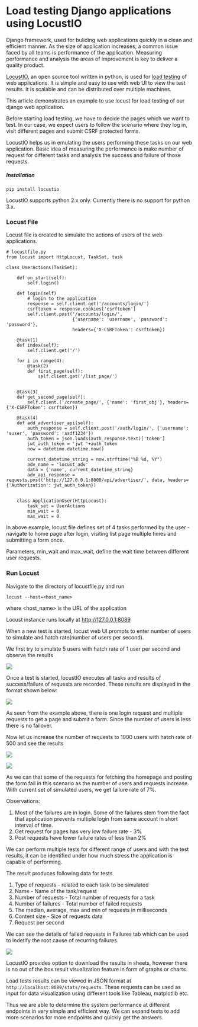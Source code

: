 # Load testing Django applications using LocustIO

Django framework, used for buliding web applications quickly in a clean and efficient manner. As the size of application increases, a common issue faced by all teams is performance of the application. Measuring performance and analysis the areas of improvement is key to deliver a quality product.


[LocustIO](https://github.com/locustio/locust), an open source tool written in python, is used for [load testing](https://en.wikipedia.org/wiki/Load_testing) of web applications. It is simple and easy to use with web UI to view the test results. It is scalable and can be distributed over multiple machines. 

This article demonstrates an example to use locust for load testing of our django web application. 

Before starting load testing, we have to decide the pages which we want to test. In our case, we expect users to follow the scenario where they log in, visit different pages and submit CSRF protected forms.

LocustIO helps us in emulating the users performing these tasks on our web application. Basic idea of measuring the performance is make number of request for different tasks and analysis the success and failure of those requests. 


##### Installation

```
pip install locustio
```

LocustIO supports python 2.x only. Currently there is no support for python 3.x.


### Locust File
Locust file is created to simulate the actions of users of the web applications. 

```
# locustfile.py
from locust import HttpLocust, TaskSet, task

class UserActions(TaskSet):

    def on_start(self):
        self.login()

    def login(self)
        # login to the application
        response = self.client.get('/accounts/login/')
        csrftoken = response.cookies['csrftoken']
        self.client.post('/accounts/login/',
                         {'username': 'username', 'password': 'password'}, 
                         headers={'X-CSRFToken': csrftoken})

    @task(1)
    def index(self):
        self.client.get('/')

    for i in range(4):
        @task(2)
        def first_page(self):
            self.client.get('/list_page/')
       
    
    @task(3)
    def get_second_page(self):
        self.client.('/create_page/', {'name': 'first_obj'}, headers={'X-CSRFToken': csrftoken})
        
    @task(4)
    def add_advertiser_api(self):
        auth_response = self.client.post('/auth/login/', {'username': 'suser', 'password': 'asdf1234'})
        auth_token = json.loads(auth_response.text)['token']
        jwt_auth_token = 'jwt '+auth_token
        now = datetime.datetime.now()
        
        current_datetime_string = now.strftime("%B %d, %Y")
        adv_name = 'locust_adv' 
        data = {'name', current_datetime_string}
        adv_api_response = requests.post('http://127.0.0.1:8000/api/advertiser/', data, headers={'Authorization': jwt_auth_token})
        
        
    class ApplicationUser(HttpLocust):
        task_set = UserActions
        min_wait = 0
        max_wait = 0
```

In above example, locust file defines set of 4 tasks performed by the user - navigate to home page after login, visiting list page multiple times and submitting a form once.

Parameters, min_wait and max_wait, define the wait time between different user requests.


### Run Locust

Navigate to the directory of locustfile.py and run

```
locust --host=<host_name>
```
where <host_name> is the URL of the application

Locust instance runs locally at http://127.0.0.1:8089 

When a new test is started, locust web UI prompts to enter number of users to simulate and hatch rate(number of users per second).


We first try to simulate 5 users with hatch rate of 1 user per second and observe the results

![](images/locust_users.png)

Once a test is started, locustIO executes all tasks and results of success/failure of requests are recorded. These results are displayed in the format shown below:

![](images/locust_exe2.png)

As seen from the example above, there is one login request and multiple requests to get a page and submit a form. Since the number of users is less there is no failover.

Now let us increase the number of requests to 1000 users with hatch rate of 500 and see the results

![](images/locust_user2.png)

![](images/locust_exe4.png)

As we can that some of the requests for fetching the homepage and posting the form fail in this scenario as the number of users and requests increase. With current set of simulated users, we get failure rate of 7%. 

Observations:
1. Most of the failures are in login. Some of the failures stem from the fact that application prevents multiple login from same account in short interval of time.
2. Get request for pages has very low failure rate - 3%
3. Post requests have lower failure rates of less than 2%

We can perform multiple tests for different range of users and with the test results, it can be identified under how much stress the application is capable of performing.

The result produces following data for tests

1. Type of requests - related to each task to be simulated
2. Name - Name of the task/request
3. Number of requests - Total number of requests for a task
4. Number of failures - Total number of failed requests
5. The median, average, max and min of requests in milliseconds
6. Content size - Size of requests data
7. Request per second

We can see the details of failed requests in Failures tab which can be used to indetify the root cause of recurring failures.

![](images/locust_failures.png)

LocustIO provides option to download the results in sheets, however there is no out of the box result visualization feature in form of graphs or charts. 

Load tests results can be viewed in JSON format at ```http://localhost:8089/stats/requests```. These requests can be used as input for data visualization using different tools like Tableau, matplotlib etc.

Thus we are able to determine the system performance at different endpoints in very simple and efficient way. We can expand tests to add more scenarios for more endpoints and quickly get the answers.
